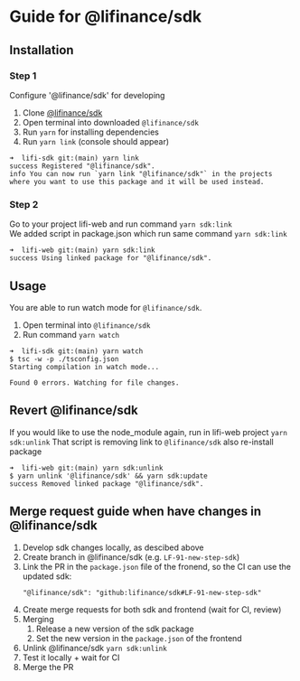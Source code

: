 # Guide for @lifinance/sdk

## Installation

### Step 1
Configure '@lifinance/sdk' for developing

1. Clone [@lifinance/sdk](https://github.com/lifinance/sdk)
2. Open terminal into downloaded `@lifinance/sdk`
3. Run `yarn` for installing dependencies
4. Run `yarn link` (console should appear)
```
➜  lifi-sdk git:(main) yarn link
success Registered "@lifinance/sdk".
info You can now run `yarn link "@lifinance/sdk"` in the projects
where you want to use this package and it will be used instead.
```
### Step 2
Go to your project lifi-web and run command `yarn sdk:link`
<br>
We added script in package.json which run same command `yarn sdk:link`
```
➜  lifi-web git:(main) yarn sdk:link
success Using linked package for "@lifinance/sdk".
```

## Usage
You are able to run watch mode for `@lifinance/sdk`.
1. Open terminal into `@lifinance/sdk`
2. Run command `yarn watch`
```
➜  lifi-sdk git:(main) yarn watch
$ tsc -w -p ./tsconfig.json
Starting compilation in watch mode...

Found 0 errors. Watching for file changes.
```


## Revert @lifinance/sdk
If you would like to use the node_module again, run in lifi-web project `yarn sdk:unlink`
That script is removing link to `@lifinance/sdk` also re-install package
```
➜  lifi-web git:(main) yarn sdk:unlink
$ yarn unlink '@lifinance/sdk' && yarn sdk:update
success Removed linked package "@lifinance/sdk".
```


## Merge request guide when have changes in @lifinance/sdk

1. Develop sdk changes locally, as descibed above
1. Create branch in @lifinance/sdk (e.g. `LF-91-new-step-sdk`)
1. Link the PR in the `package.json` file of the fronend, so the CI can use the updated sdk:
    ```
    "@lifinance/sdk": "github:lifinance/sdk#LF-91-new-step-sdk"
    ```
1. Create merge requests for both sdk and frontend (wait for CI, review)
1. Merging
   1. Release a new version of the sdk package
   1. Set the new version in the `package.json` of the frontend
1. Unlink @lifinance/sdk `yarn sdk:unlink`
1. Test it locally + wait for CI
1. Merge the PR
